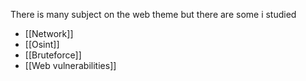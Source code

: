 There is many subject on the web theme but there are some i studied
- [[Network]]
- [[Osint]]
- [[Bruteforce]]
- [[Web vulnerabilities]]